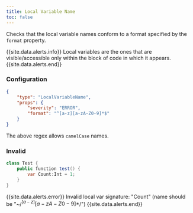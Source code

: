 ```yaml
---
title: Local Variable Name
toc: false
---
```


Checks that the local variable names conform to a format specified by the `format` property.

{{site.data.alerts.info}} Local variables are the ones that are visible/accessible only within the block of code in which it appears. {{site.data.alerts.end}}

### Configuration

```json
{
    "type": "LocalVariableName",
    "props": {
        "severity": "ERROR",
        "format": "^[a-z][a-zA-Z0-9]*$"
    }
}
```

The above regex allows `camelCase` names.

### Invalid

```java
class Test {
    public function test() {
        var Count:Int = 1;
    }
}
```

{{site.data.alerts.error}} Invalid local var signature: "Count" (name should be "~/$^[a-z][a-zA-Z0-9]*$/") {{site.data.alerts.end}}
